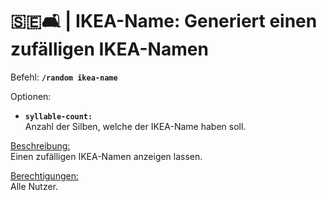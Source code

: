 # 🇸🇪🛋️ | IKEA-Name: Generiert einen zufälligen IKEA-Namen

Befehl: **`/random ikea-name`**

Optionen:
- **`syllable-count:`**  
  Anzahl der Silben, welche der IKEA-Name haben soll.

<u>Beschreibung:</u>  
 Einen zufälligen IKEA-Namen anzeigen lassen.

<u>Berechtigungen:</u>  
 Alle Nutzer.